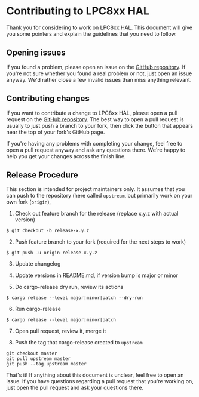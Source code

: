 # Contributing to LPC8xx HAL

Thank you for considering to work on LPC8xx HAL. This document will give you some pointers and explain the guidelines that you need to follow.

## Opening issues

If you found a problem, please open an issue on the [GitHub repository]. If you're not sure whether you found a real problem or not, just open an issue anyway. We'd rather close a few invalid issues than miss anything relevant.

## Contributing changes

If you want to contribute a change to LPC8xx HAL, please open a pull request on the [GitHub repository]. The best way to open a pull request is usually to just push a branch to your fork, then click the button that appears near the top of your fork's GitHub page.

If you're having any problems with completing your change, feel free to open a pull request anyway and ask any questions there. We're happy to help you get your changes across the finish line.

## Release Procedure

This section is intended for project maintainers only. It assumes that you can push to the repository (here called `upstream`, but primarily work on your own fork (`origin`),

1. Check out feature branch for the release (replace x.y.z with actual version)
```
$ git checkout -b release-x.y.z
```

2. Push feature branch to your fork (required for the next steps to work)
```
$ git push -u origin release-x.y.z
```

3. Update changelog

4. Update versions in README.md, if version bump is major or minor

5. Do cargo-release dry run, review its actions
```
$ cargo release --level major|minor|patch --dry-run
```

6. Run cargo-release
```
$ cargo release --level major|minor|patch
```

7. Open pull request, review it, merge it

8. Push the tag that cargo-release created to `upstream`
```
git checkout master
git pull upstream master
git push --tag upstream master
```


That's it! If anything about this document is unclear, feel free to open an issue. If you have questions regarding a pull request that you're working on, just open the pull request and ask your questions there.

[GitHub repository]: https://github.com/lpc-rs/lpc82x-hal
[clog]: https://crates.io/crates/clog-cli
[GitCop]: https://gitcop.com/
